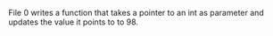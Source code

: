 File 0 writes a function that takes a pointer to an int as parameter and updates the value it points to to 98.
